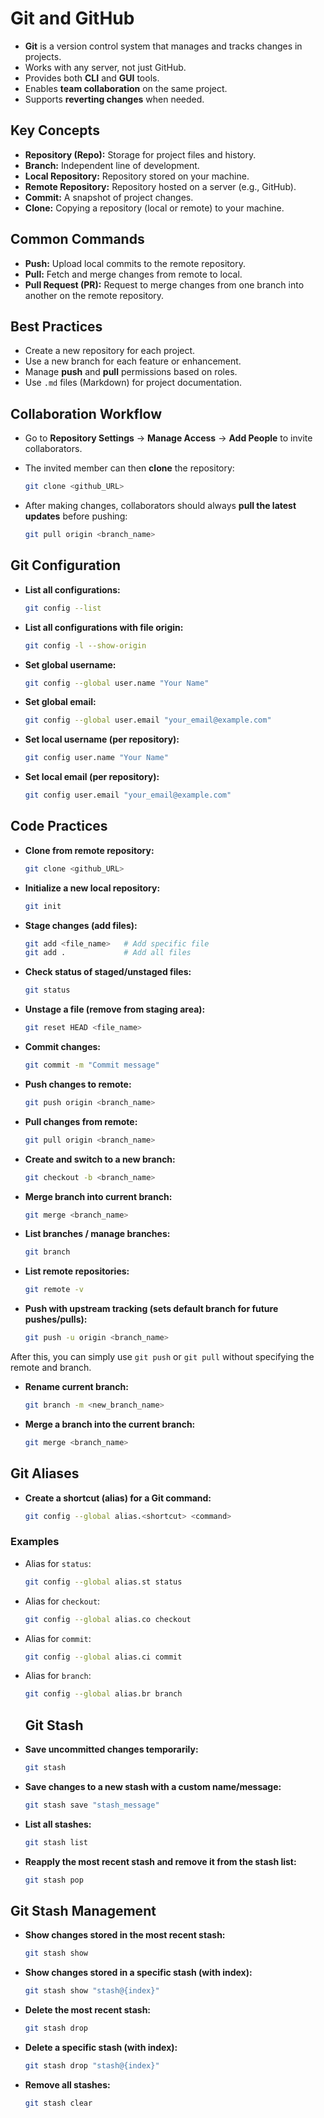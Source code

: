 # Git and GitHub

- **Git** is a version control system that manages and tracks changes in projects.
- Works with any server, not just GitHub.
- Provides both **CLI** and **GUI** tools.
- Enables **team collaboration** on the same project.
- Supports **reverting changes** when needed.

## Key Concepts

- **Repository (Repo):** Storage for project files and history.
- **Branch:** Independent line of development.
- **Local Repository:** Repository stored on your machine.
- **Remote Repository:** Repository hosted on a server (e.g., GitHub).
- **Commit:** A snapshot of project changes.
- **Clone:** Copying a repository (local or remote) to your machine.

## Common Commands

- **Push:** Upload local commits to the remote repository.
- **Pull:** Fetch and merge changes from remote to local.
- **Pull Request (PR):** Request to merge changes from one branch into another on the remote repository.

## Best Practices

- Create a new repository for each project.
- Use a new branch for each feature or enhancement.
- Manage **push** and **pull** permissions based on roles.
- Use `.md` files (Markdown) for project documentation.

## Collaboration Workflow

- Go to **Repository Settings** → **Manage Access** → **Add People** to invite collaborators.
- The invited member can then **clone** the repository:

  ```bash
  git clone <github_URL>
  ```

- After making changes, collaborators should always **pull the latest updates** before pushing:

  ```bash
  git pull origin <branch_name>
  ```

## Git Configuration

- **List all configurations:**

  ```bash
  git config --list
  ```

- **List all configurations with file origin:**

  ```bash
  git config -l --show-origin
  ```

- **Set global username:**

  ```bash
  git config --global user.name "Your Name"
  ```

- **Set global email:**

  ```bash
  git config --global user.email "your_email@example.com"
  ```

- **Set local username (per repository):**

  ```bash
  git config user.name "Your Name"
  ```

- **Set local email (per repository):**

  ```bash
  git config user.email "your_email@example.com"
  ```

## Code Practices

- **Clone from remote repository:**

  ```bash
  git clone <github_URL>
  ```

- **Initialize a new local repository:**

  ```bash
  git init
  ```

- **Stage changes (add files):**

  ```bash
  git add <file_name>   # Add specific file
  git add .             # Add all files
  ```

- **Check status of staged/unstaged files:**

  ```bash
  git status
  ```

- **Unstage a file (remove from staging area):**

  ```bash
  git reset HEAD <file_name>
  ```

- **Commit changes:**

  ```bash
  git commit -m "Commit message"
  ```

- **Push changes to remote:**

  ```bash
  git push origin <branch_name>
  ```

- **Pull changes from remote:**

  ```bash
  git pull origin <branch_name>
  ```

- **Create and switch to a new branch:**

  ```bash
  git checkout -b <branch_name>
  ```

- **Merge branch into current branch:**

  ```bash
  git merge <branch_name>
  ```

- **List branches / manage branches:**

  ```bash
  git branch
  ```

- **List remote repositories:**

  ```bash
  git remote -v
  ```

- **Push with upstream tracking (sets default branch for future pushes/pulls):**

  ```bash
  git push -u origin <branch_name>
  ```

After this, you can simply use `git push` or `git pull` without specifying the remote and branch.

- **Rename current branch:**

  ```bash
  git branch -m <new_branch_name>
  ```

- **Merge a branch into the current branch:**

  ```bash
  git merge <branch_name>
  ```

## Git Aliases

- **Create a shortcut (alias) for a Git command:**

  ```bash
  git config --global alias.<shortcut> <command>
  ```

### Examples

- Alias for `status`:

  ```bash
  git config --global alias.st status
  ```

- Alias for `checkout`:

  ```bash
  git config --global alias.co checkout
  ```

- Alias for `commit`:

  ```bash
  git config --global alias.ci commit
  ```

- Alias for `branch`:

  ```bash
  git config --global alias.br branch
  ```

  ## Git Stash

- **Save uncommitted changes temporarily:**

  ```bash
  git stash
  ```

* **Save changes to a new stash with a custom name/message:**

  ```bash
  git stash save "stash_message"
  ```

- **List all stashes:**

  ```bash
  git stash list
  ```

- **Reapply the most recent stash and remove it from the stash list:**

  ```bash
  git stash pop
  ```

## Git Stash Management

- **Show changes stored in the most recent stash:**

  ```bash
  git stash show
  ```

- **Show changes stored in a specific stash (with index):**

  ```bash
  git stash show "stash@{index}"
  ```

- **Delete the most recent stash:**

  ```bash
  git stash drop
  ```

- **Delete a specific stash (with index):**

  ```bash
  git stash drop "stash@{index}"
  ```

* **Remove all stashes:**

  ```bash
  git stash clear
  ```

